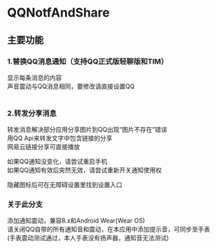 # QQNotfAndShare

## 主要功能
### 1.替换QQ消息通知（支持QQ正式版轻聊版和TIM）
显示每条消息的内容  
声音震动与QQ消息相同，要修改请直接设置QQ  
        
### 2.转发分享消息
转发消息解决部分应用分享图片到QQ出现“图片不存在”错误  
用QQ Api来转发文字中包含链接的分享  
网易云链接分享可直接播放  

如果QQ通知没变化，请尝试重启手机  
如果QQ通知有效后突然无效，请尝试重新开关通知使用权  

隐藏图标后可在无障碍设置里找到设置入口  


### 关于此分支
添加通知震动，兼容8.x和Android Wear(Wear OS)  
请关闭QQ自带的所有通知音和震动，在本应用中添加提示音，可同步至手表  
(手表震动测试通过，本人手表没有扬声器，通知音无法测试)
